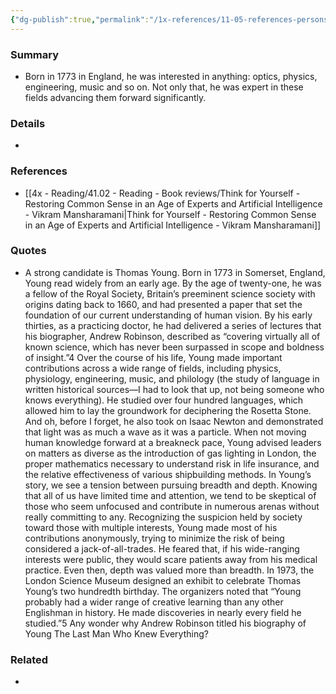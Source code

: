 ```yaml
---
{"dg-publish":true,"permalink":"/1x-references/11-05-references-persons/thomas-young/","title":"Thomas Young","dgShowBacklinks":false}
---
```



### Summary
- Born in 1773 in England, he was interested in anything: optics, physics, engineering, music and so on. Not only that, he was expert in these fields advancing them forward significantly.

### Details
- 

### References
- [[4x - Reading/41.02 - Reading - Book reviews/Think for Yourself - Restoring Common Sense in an Age of Experts and Artificial Intelligence - Vikram Mansharamani\|Think for Yourself - Restoring Common Sense in an Age of Experts and Artificial Intelligence - Vikram Mansharamani]]

### Quotes
- A strong candidate is Thomas Young. Born in 1773 in Somerset, England, Young read widely from an early age. By the age of twenty-one, he was a fellow of the Royal Society, Britain’s preeminent science society with origins dating back to 1660, and had presented a paper that set the foundation of our current understanding of human vision. By his early thirties, as a practicing doctor, he had delivered a series of lectures that his biographer, Andrew Robinson, described as “covering virtually all of known science, which has never been surpassed in scope and boldness of insight.”4 Over the course of his life, Young made important contributions across a wide range of fields, including physics, physiology, engineering, music, and philology (the study of language in written historical sources—I had to look that up, not being someone who knows everything). He studied over four hundred languages, which allowed him to lay the groundwork for deciphering the Rosetta Stone. And oh, before I forget, he also took on Isaac Newton and demonstrated that light was as much a wave as it was a particle.
When not moving human knowledge forward at a breakneck pace, Young advised leaders on matters as diverse as the introduction of gas lighting in London, the proper mathematics necessary to understand risk in life insurance, and the relative effectiveness of various shipbuilding methods.
In Young’s story, we see a tension between pursuing breadth and depth. Knowing that all of us have limited time and attention, we tend to be skeptical of those who seem unfocused and contribute in numerous arenas without really committing to any. Recognizing the suspicion held by society toward those with multiple interests, Young made most of his contributions anonymously, trying to minimize the risk of being considered a jack-of-all-trades. He feared that, if his wide-ranging interests were public, they would scare patients away from his medical practice. Even then, depth was valued more than breadth.
In 1973, the London Science Museum designed an exhibit to celebrate Thomas Young’s two hundredth birthday. The organizers noted that “Young probably had a wider range of creative learning than any other Englishman in history. He made discoveries in nearly every field he studied.”5 Any wonder why Andrew Robinson titled his biography of Young The Last Man Who Knew Everything?

### Related
- 
